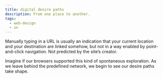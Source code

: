 ```yaml
---
title: digital desire paths
description: From one place to another.
tags:
  - web-design
  - ux
---
```

Manually typing in a URL is usually an indication that your current location and your destination are linked somehow, but not in a way enabled by point-and-click navigation. Not predicted by the site’s creator.

Imagine if our browsers supported this kind of spontaneous exploration. As we leave behind the predefined network, we begin to see our desire paths take shape.